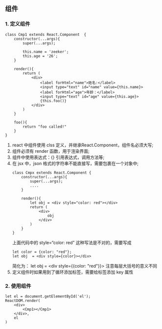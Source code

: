 ## 组件

### 1. 定义组件
```
class Cmp1 extends React.Component  {
	constructor(...args){
		super(...args);

		this.name = 'zeeker';
		this.age = '26';
	}

	render(){
		return (
			<div>
				<label forHtml="name">姓名:</label>
				<input type="text" id="name" value={this.name}>
				<label forHtml="age">年龄：</label>
				<input type="text" id="age" value={this.age}>
				{this.foo()}
			</div>
		)
	}

	foo(){
		return "foo called!"
	}
}

```
1. react 中组件使用 clss 定义，并继承React.Component，组件名必须大写;
2. 组件必须有 render 函数，用于渲染界面;
3. 组件中使用表达式：{} 引用表达式，调用方法等;
4. 在 jsx 中，json 格式的字符串不能直接写，需要包裹在一个对象中;
	```
	class Cmpx extends React.Component {
		constructor(...args){
			super(...args);
			....
		}

		render(){
			let obj = <div style="color: red"></div>
			return (
				<div>
					obj
				</div>
			)
		}
	}
	```
	上面代码中的 style=“color: red” 这种写法是不对的，需要写成
	```
	let color = {color: "red"};
	let obj  = <div style={color}></div>
	```
	简化为： let obj = <div style={{color: "red"}}></div>
	注意每层大括号的意义不同
5. 定义组件时如果用到了循环添加标签，需要给标签添加 key 属性

### 2. 使用组件

```
let el = document.getElementById('el');
ReactDOM.render(
	<div>
		<Cmp1></Cmp1>
	</div>,
	el
)
```

